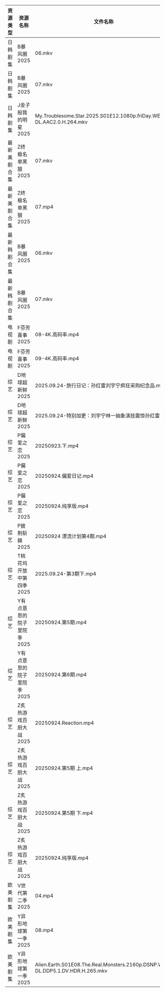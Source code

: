 | 资源类型   | 资源名称            | 文件名称                                                                           | 分享链接                                 | 更新时间                |
| ------ | --------------- | ------------------------------------------------------------------------------ | ------------------------------------ | ------------------- |
| 日韩剧集   | B暴风圈2025        | 06.mkv                                                                         | https://pan.quark.cn/s/c0a81a60d31f  | 2025-09-24 16:13:36 |
| 日韩剧集   | B暴风圈2025        | 07.mkv                                                                         | https://pan.quark.cn/s/c0a81a60d31f  | 2025-09-24 16:13:39 |
| 日韩剧集   | J金子般我的明星2025    | My.Troublesome.Star.2025.S01E12.1080p.friDay.WEB-DL.AAC2.0.H.264.mkv           | https://pan.quark.cn/s/10be8bbe13e5  | 2025-09-24 10:16:38 |
| 最新美剧合集 | Z终极名单黑狼2025     | 07.mkv                                                                         | https://www.alipan.com/s/9mkfo9aAP9X | 2025-09-24 17:59:19 |
| 最新美剧合集 | Z终极名单黑狼2025     | 07.mp4                                                                         | https://www.alipan.com/s/9mkfo9aAP9X | 2025-09-24 17:59:19 |
| 最新韩剧合集 | B暴风圈2025        | 06.mkv                                                                         | https://www.alipan.com/s/tidqTFB8ANh | 2025-09-24 17:58:22 |
| 最新韩剧合集 | B暴风圈2025        | 07.mkv                                                                         | https://www.alipan.com/s/tidqTFB8ANh | 2025-09-24 17:58:21 |
| 电视剧    | F芬芳喜事2025       | 08-4K.高码率.mp4                                                                  | https://pan.quark.cn/s/efd7bba67b01  | 2025-09-24 16:14:58 |
| 电视剧    | F芬芳喜事2025       | 09-4K.高码率.mp4                                                                  | https://pan.quark.cn/s/efd7bba67b01  | 2025-09-24 16:15:02 |
| 综艺     | D地球超新鲜2025      | 2025.09.24-旅行日记：孙红雷刘宇宁疯狂采购纪念品.mp4                                              | https://pan.quark.cn/s/6d9ff5b2efaa  | 2025-09-24 16:25:12 |
| 综艺     | D地球超新鲜2025      | 2025.09.24-特别加更：刘宇宁林一抽象演技震惊孙红雷.mp4                                             | https://pan.quark.cn/s/6d9ff5b2efaa  | 2025-09-24 16:25:16 |
| 综艺     | P偏爱之恋2025       | 20250923.下.mp4                                                                 | https://pan.quark.cn/s/2023e0def11e  | 2025-09-24 10:28:12 |
| 综艺     | P偏爱之恋2025       | 20250924.偏爱日记.mp4                                                              | https://pan.quark.cn/s/2023e0def11e  | 2025-09-24 10:28:08 |
| 综艺     | P偏爱之恋2025       | 20250924.纯享版.mp4                                                               | https://pan.quark.cn/s/2023e0def11e  | 2025-09-24 10:28:04 |
| 综艺     | P披荆斩棘2025       | 20250924  漂流计划第4期.mp4                                                          | https://pan.quark.cn/s/9ae1eb01008d  | 2025-09-24 16:28:06 |
| 综艺     | T桃花坞开放中第四季2025  | 2025.09.24-第3期下.mp4                                                            | https://pan.quark.cn/s/8b7ce4026740  | 2025-09-24 16:29:16 |
| 综艺     | Y有点意思的院子里院季2025 | 20250924.第5期.mp4                                                               | https://pan.quark.cn/s/2cd093d5bb05  | 2025-09-24 16:31:00 |
| 综艺     | Y有点意思的院子里院季2025 | 20250924.第6期.mp4                                                               | https://pan.quark.cn/s/2cd093d5bb05  | 2025-09-24 16:30:57 |
| 综艺     | Z炙热游戏百厨大战2025   | 20250924.Reaction.mp4                                                          | https://pan.quark.cn/s/22ce3991a592  | 2025-09-24 16:31:18 |
| 综艺     | Z炙热游戏百厨大战2025   | 20250924.第5期 上.mp4                                                             | https://pan.quark.cn/s/22ce3991a592  | 2025-09-24 16:31:15 |
| 综艺     | Z炙热游戏百厨大战2025   | 20250924.第5期 下.mp4                                                             | https://pan.quark.cn/s/22ce3991a592  | 2025-09-24 16:31:22 |
| 综艺     | Z炙热游戏百厨大战2025   | 20250924.纯享版.mp4                                                               | https://pan.quark.cn/s/22ce3991a592  | 2025-09-24 16:31:26 |
| 欧美剧集   | V世代第二季2025      | 04.mp4                                                                         | https://pan.quark.cn/s/0829aac69ed8  | 2025-09-24 16:21:19 |
| 欧美剧集   | Y异形地球第一季2025    | 08.mp4                                                                         | https://pan.quark.cn/s/414812145daa  | 2025-09-24 10:23:13 |
| 欧美剧集   | Y异形地球第一季2025    | Alien.Earth.S01E08.The.Real.Monsters.2160p.DSNP.WEB-DL.DDP5.1.DV.HDR.H.265.mkv | https://pan.quark.cn/s/414812145daa  | 2025-09-24 10:23:16 |
